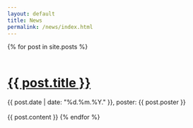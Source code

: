 ```yaml
---
layout: default
title: News
permalink: /news/index.html
---
```





<div class="newsentries">

  {% for post in site.posts %}
  <a href="{{ post.url }}">
    <br/>
    <br/>
    <h1 class="newstitle">
      {{ post.title }}
    </h1>
  </a>
  <div class="newsinfo">
    {{ post.date | date: "%d.%m.%Y." }}, poster: {{ post.poster }}
  </div>
  <br/>
  {{ post.content }}
  {% endfor %}
  
</div>






